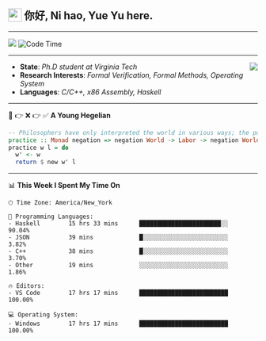 <h2> <img style="vertical-align: text-bottom;" src=https://slackmojis.com/emojis/13253-yay-frog/download/ width=27> 你好, Ni hao, Yue Yu here. </h2>

---

![](https://shields.io/badge/dynamic/json?color=blue&amp;label=Visitors&amp;query=value&amp;url=https://api.countapi.xyz/hit/fishjump.fishjump) ![Code Time](https://img.shields.io/badge/Code%20Time-250%20hrs-blue)

---

<img align='right' src=https://slackmojis.com/emojis/5264-coding/download> </td>

- **State**: *Ph.D student at Virginia Tech*
- **Research Interests**: *Formal Verification, Formal Methods, Operating System*
- **Languages**: *C/C++, x86 Assembly, Haskell*

---

🚫 👉 ❌ 👉 ✅ **A Young Hegelian**

``` haskell
-- Philosophers have only interpreted the world in various ways; the point is to change it.
practice :: Monad negation => negation World -> Labor -> negation World
practice w l = do
  w' <- w
  return $ new w' l
```

---


📊 **This Week I Spent My Time On** 

```text
🕑︎ Time Zone: America/New_York

💬 Programming Languages:
- Haskell        15 hrs 33 mins      ███████████████████████░░     90.04%
- JSON           39 mins             █░░░░░░░░░░░░░░░░░░░░░░░░     3.82%
- C++            38 mins             █░░░░░░░░░░░░░░░░░░░░░░░░     3.70%
- Other          19 mins             ░░░░░░░░░░░░░░░░░░░░░░░░░     1.86%

🔥 Editors:
- VS Code        17 hrs 17 mins      █████████████████████████     100.00%

💻 Operating System:
- Windows        17 hrs 17 mins      █████████████████████████     100.00%
```

